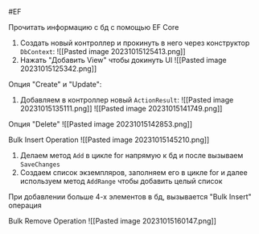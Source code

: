 #EF 

Прочитать информацию с бд с помощью EF Core
1. Создать новый контроллер и прокинуть в него через конструктор `DbContext`:
![[Pasted image 20231015125413.png]]
2. Нажать "Добавить View" чтобы докинуть UI 
![[Pasted image 20231015125342.png]]

Опция "Create" и "Update":
1. Добавляем в контроллер новый `ActionResult`:
![[Pasted image 20231015135111.png]]
![[Pasted image 20231015141749.png]]

Опция "Delete"
![[Pasted image 20231015142853.png]]

Bulk Insert Operation
![[Pasted image 20231015145210.png]]

1. Делаем метод `Add` в цикле for напрямую к бд и после вызываем `SaveChanges`
2. Создаем список экземпляров, заполняем его в цикле for и далее используем метод `AddRange` чтобы добавить целый список

При добавлении больше 4-х элементов в бд, вызывается "Bulk Insert" операция

Bulk Remove Operation
![[Pasted image 20231015160147.png]]
